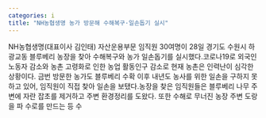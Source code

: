 ```yaml
---
categories: i
title: "NH농협생명 농가 방문해 수해복구·일손돕기 실시"
---
```

NH농협생명(대표이사 김인태) 자산운용부문 임직원 30여명이 28일 경기도 수원시 하광교동 블루베리 농장을 찾아 수해복구와 농가 일손돕기를 실시했다.코로나19로 외국인 노동자 감소와 농촌 고령화로 인한 농업 활동인구 감소로 현재 농촌은 인력난이 심각한 상황이다. 금번 방문한 농가도 블루베리 수확 이후 내년도 농사를 위한 일손을 구하지 못하고 있어, 임직원이 직접 찾아 일손을 보탰다.농장을 찾은 임직원들은 블루베리 나무 주변에 자란 잡초를 제거하고 주변 환경정리를 도왔다. 또한 수해로 무너진 농장 주변 도랑을 파 수로를 만드는 등 수